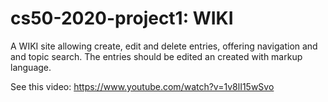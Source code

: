 # cs50-2020-project1: WIKI

A WIKI site allowing create, edit and delete entries, offering navigation and and topic search. The entries should be edited an created with markup language.

See this video: https://www.youtube.com/watch?v=1v8lI15wSvo
